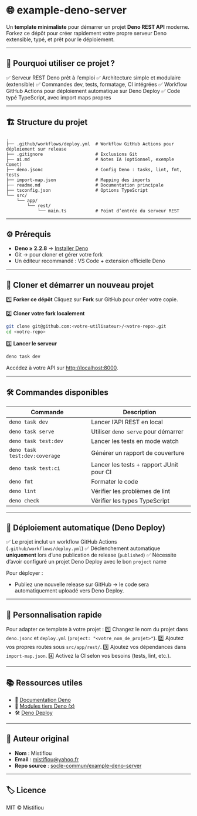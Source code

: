 # 🌐 example-deno-server

Un **template minimaliste** pour démarrer un projet **Deno REST API** moderne.
Forkez ce dépôt pour créer rapidement votre propre serveur Deno extensible, typé, et prêt pour le déploiement.

---

## 🚀 Pourquoi utiliser ce projet ?

✅ Serveur REST Deno prêt à l’emploi
✅ Architecture simple et modulaire (extensible)
✅ Commandes dev, tests, formatage, CI intégrées
✅ Workflow GitHub Actions pour déploiement automatique sur Deno Deploy
✅ Code typé TypeScript, avec import maps propres

---

## 🏗️ Structure du projet

```
.
├── .github/workflows/deploy.yml  # Workflow GitHub Actions pour déploiement sur release
├── .gitignore                    # Exclusions Git
├── ai.md                         # Notes IA (optionnel, exemple Comet)
├── deno.jsonc                    # Config Deno : tasks, lint, fmt, tests
├── import-map.json               # Mapping des imports
├── readme.md                     # Documentation principale
├── tsconfig.json                 # Options TypeScript
└── src/
    └── app/
        └── rest/
            └── main.ts           # Point d’entrée du serveur REST
```

---

## ⚙️ Prérequis

* **Deno ≥ 2.2.8** → [Installer Deno](https://deno.land/manual/getting_started/installation)
* Git → pour cloner et gérer votre fork
* Un éditeur recommandé : VS Code + extension officielle Deno

---

## 🔨 Cloner et démarrer un nouveau projet

1️⃣ **Forker ce dépôt**
Cliquez sur **Fork** sur GitHub pour créer votre copie.

2️⃣ **Cloner votre fork localement**

```bash
git clone git@github.com:<votre-utilisateur>/<votre-repo>.git
cd <votre-repo>
```

3️⃣ **Lancer le serveur**

```bash
deno task dev
```

Accédez à votre API sur [http://localhost:8000](http://localhost:8000).

---

## 🛠️ Commandes disponibles

| Commande                      | Description                              |
| ----------------------------- | ---------------------------------------- |
| `deno task dev`               | Lancer l’API REST en local               |
| `deno task serve`             | Utiliser `deno serve` pour démarrer      |
| `deno task test:dev`          | Lancer les tests en mode watch           |
| `deno task test:dev:coverage` | Générer un rapport de couverture         |
| `deno task test:ci`           | Lancer les tests + rapport JUnit pour CI |
| `deno fmt`                    | Formater le code                         |
| `deno lint`                   | Vérifier les problèmes de lint           |
| `deno check`                  | Vérifier les types TypeScript            |

---

## 🚀 Déploiement automatique (Deno Deploy)

✅ Le projet inclut un workflow GitHub Actions (`.github/workflows/deploy.yml`)
✅ Déclenchement automatique **uniquement** lors d’une publication de release (`published`)
✅ Nécessite d’avoir configuré un projet Deno Deploy avec le bon `project` name

Pour déployer :

* Publiez une nouvelle release sur GitHub → le code sera automatiquement uploadé vers Deno Deploy.

---

## 🌱 Personnalisation rapide

Pour adapter ce template à votre projet :
1️⃣ Changez le nom du projet dans `deno.jsonc` et `deploy.yml` (`project: "<votre_nom_de_projet>"`).
2️⃣ Ajoutez vos propres routes sous `src/app/rest/`.
3️⃣ Ajoutez vos dépendances dans `import-map.json`.
4️⃣ Activez la CI selon vos besoins (tests, lint, etc.).

---

## 📚 Ressources utiles

* 📖 [Documentation Deno](https://deno.land/manual)
* 🔗 [Modules tiers Deno (x)](https://deno.land/x)
* 🛠️ [Deno Deploy](https://deno.com/deploy)

---

## 👤 Auteur original

* **Nom** : Mistifiou
* **Email** : [mistifiou@yahoo.fr](mailto:mistifiou@yahoo.fr)
* **Repo source** : [socle-commun/example-deno-server](https://github.com/socle-commun/example-deno-server)

---

## 🏷️ Licence

MIT © Mistifiou
